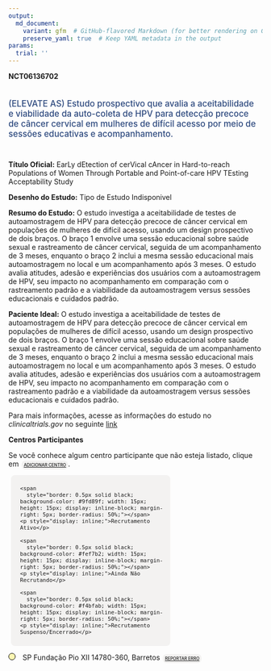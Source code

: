 ```yaml
---
output: 
  md_document:
    variant: gfm  # GitHub-flavored Markdown (for better rendering on GitHub)
    preserve_yaml: true  # Keep YAML metadata in the output
params:
  trial: ''
---
```


**NCT06136702**

<div style="padding: 5px 5px 5px 0px; font-size: 1.20em; font-weight: 500; color: #2E4A7F; text-align: left; margin-bottom: 20px">

(ELEVATE AS) Estudo prospectivo que avalia a aceitabilidade e
viabilidade da auto-coleta de HPV para detecção precoce de câncer
cervical em mulheres de difícil acesso por meio de sessões educativas e
acompanhamento.

</div>

**Título Oficial:** EarLy dEtection of cerVical cAncer in Hard-to-reach
Populations of Women Through Portable and Point-of-care HPV TEsting
Acceptability Study

**Desenho do Estudo:** Tipo de Estudo Indisponivel

**Resumo do Estudo:** O estudo investiga a aceitabilidade de testes de
autoamostragem de HPV para detecção precoce de câncer cervical em
populações de mulheres de difícil acesso, usando um design prospectivo
de dois braços. O braço 1 envolve uma sessão educacional sobre saúde
sexual e rastreamento de câncer cervical, seguida de um acompanhamento
de 3 meses, enquanto o braço 2 inclui a mesma sessão educacional mais
autoamostragem no local e um acompanhamento após 3 meses. O estudo
avalia atitudes, adesão e experiências dos usuários com a autoamostragem
de HPV, seu impacto no acompanhamento em comparação com o rastreamento
padrão e a viabilidade da autoamostragem versus sessões educacionais e
cuidados padrão.

**Paciente Ideal:** O estudo investiga a aceitabilidade de testes de
autoamostragem de HPV para detecção precoce de câncer cervical em
populações de mulheres de difícil acesso, usando um design prospectivo
de dois braços. O braço 1 envolve uma sessão educacional sobre saúde
sexual e rastreamento de câncer cervical, seguida de um acompanhamento
de 3 meses, enquanto o braço 2 inclui a mesma sessão educacional mais
autoamostragem no local e um acompanhamento após 3 meses. O estudo
avalia atitudes, adesão e experiências dos usuários com a autoamostragem
de HPV, seu impacto no acompanhamento em comparação com o rastreamento
padrão e a viabilidade da autoamostragem versus sessões educacionais e
cuidados padrão.

Para mais informações, acesse as informações do estudo no
*clinicaltrials.gov* no seguinte
[link](https://clinicaltrials.gov/ct2/show/NCT06136702)

**Centros Participantes**

Se você conhece algum centro participante que não esteja listado, clique
em
<span style="color: #2E4A7F; margin-left: 2px; padding: 4px; background-color: #f3f2f1; border-radius: 8px; font-weight: 500; font-size: 0.6em"><a
href="https://flazar.shinyapps.io/formsapp?study_nct_id=NCT06136702&amp;location_id=N%2FA&amp;location_full_name=N%2FA&amp;form_type=Adicionar%20Centro"
target="_blank">ADICIONAR CENTRO</a></span>.

<div style="margin-bottom: 8px; margin-left: 5px; padding: 8px; max-width: 300px; background-color: #f3f2f1; border-radius: 8px; font-size: 0.9em">

<div style="margin-left: 10px;">

    <span 
      style="border: 0.5px solid black; background-color: #9fd89f; width: 15px; height: 15px; display: inline-block; margin-right: 5px; border-radius: 50%;"></span>
    <p style="display: inline;">Recrutamento Ativo</p>

</div>

<div style="margin-left: 10px;">

    <span 
      style="border: 0.5px solid black; background-color: #fef7b2; width: 15px; height: 15px; display: inline-block; margin-right: 5px; border-radius: 50%;"></span>
    <p style="display: inline;">Ainda Não Recrutando</p>

</div>

<div style="margin-left: 10px;">

    <span 
      style="border: 0.5px solid black; background-color: #f4bfab; width: 15px; height: 15px; display: inline-block; margin-right: 5px; border-radius: 50%;"></span>
    <p style="display: inline;">Recrutamento Suspenso/Encerrado</p>

</div>

</div>

<span style="border: 0.5px solid black; display: inline-block; width: 12px; height: 12px; border-radius: 50%; margin-right: 10px; padding-bottom: 0px; background-color: #fef7b2;"></span>
SP Fundação Pio XII 14780-360, Barretos
<span style="color: #2E4A7F; margin-left: 2px; padding: 4px; background-color: #f3f2f1; border-radius: 8px; font-weight: 500; font-size: 0.6em"><a
href="https://flazar.shinyapps.io/formsapp?study_nct_id=NCT06136702&amp;location_id=BARRETOSCANCERHOSPITALFUNDACAOPIOXIIBARRETOSBRAZIL&amp;location_full_name=Funda%C3%A7%C3%A3o%20Pio%20XII%2C%2014780-360%2C%20Barretos&amp;form_type=Reportar%20Erro"
target="_blank">REPORTAR ERRO</a></span>
